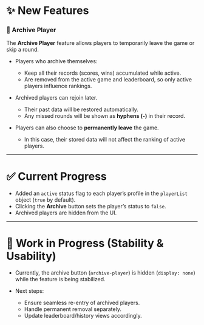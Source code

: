 <!-- # NEW FEATURES.

- ARCHIVE PLAYER:-

* this feature lets a player temporarily leave the game or skip out on the current round.

* players can get to re-enter the game later on when they are ready. they get to keep their records: scores and wins that they accumulated during their active phase.

* Players can also choose to permanently leave the games and their stored data will not affect the ranking of the active players.

- What is accomplished so far

* a status tag of active is added to the player's profile in the playerList object with the initial value of true.

* when the archive button is clicked, the player's active status tags turns false.

* if the player's active status tag is false, they get removed from the ui.

# FOR CORE STABILITY AND APP USABILITY:

- before the feature is fully function:

* archive-player is set to display none. -->

# ✨ New Features

### 🔹 Archive Player

The **Archive Player** feature allows players to temporarily leave the game or skip a round.

- Players who archive themselves:

  - Keep all their records (scores, wins) accumulated while active.
  - Are removed from the active game and leaderboard, so only active players influence rankings.

- Archived players can rejoin later.

  - Their past data will be restored automatically.
  - Any missed rounds will be shown as **hyphens (-)** in their record.

- Players can also choose to **permanently leave** the game.

  - In this case, their stored data will not affect the ranking of active players.

---

# ✅ Current Progress

- Added an `active` status flag to each player’s profile in the `playerList` object (`true` by default).
- Clicking the **Archive** button sets the player’s status to `false`.
- Archived players are hidden from the UI.

---

# 🔧 Work in Progress (Stability & Usability)

- Currently, the archive button (`archive-player`) is hidden (`display: none`) while the feature is being stabilized.
- Next steps:

  - Ensure seamless re-entry of archived players.
  - Handle permanent removal separately.
  - Update leaderboard/history views accordingly.
